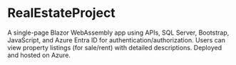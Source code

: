 # RealEstateProject
A single-page Blazor WebAssembly app using APIs, SQL Server, Bootstrap, JavaScript, and Azure Entra ID for authentication/authorization. Users can view property listings (for sale/rent) with detailed descriptions. Deployed and hosted on Azure.

